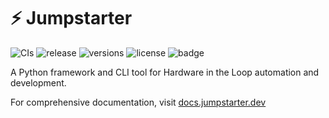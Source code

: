 # ⚡ Jumpstarter

![CIs](https://img.shields.io/github/actions/workflow/status/jumpstarter-dev/jumpstarter/build.yaml?branch=main&logo=github&label=CI)
![release](https://img.shields.io/github/v/release/jumpstarter-dev/jumpstarter)
![versions](https://img.shields.io/python/required-version-toml?tomlFilePath=https%3A%2F%2Fraw.githubusercontent.com%2Fjumpstarter-dev%2Fjumpstarter%2Fmain%2Fpackages%2Fjumpstarter%2Fpyproject.toml)
![license](https://img.shields.io/github/license/jumpstarter-dev/jumpstarter)
![badge](https://img.shields.io/endpoint?url=https://raw.githubusercontent.com/jumpstarter-dev/jumpstarter/readme-improvements/assets/badge/v0.json)

A Python framework and CLI tool for Hardware in the Loop automation and development.

For comprehensive documentation, visit [docs.jumpstarter.dev](https://docs.jumpstarter.dev)
